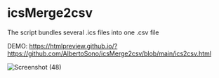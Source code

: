 # icsMerge2csv
The script bundles several .ics files into one .csv file

DEMO: https://htmlpreview.github.io/?https://github.com/AlbertoSono/icsMerge2csv/blob/main/ics2csv.html

![Screenshot (48)](https://user-images.githubusercontent.com/127153603/223321052-0e3bcd60-f2a8-40a7-9f4c-36da0e4bf905.png)


